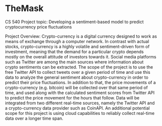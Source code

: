 # TheMask
CS 540
Project topic: Developing a sentiment-based model to predict cryptocurrency price fluctuations

Project Overview: Crypto-currency is a digital currency designed to work as means of exchange through a computer network. In contrast with actual stocks, crypto-currency is a highly volatile and sentiment-driven form of investment, meaning that the demand for a particular crypto depends mostly on the overall attitude of investors towards it. Social media platforms such as Twitter are among the main sources where information about crypto sentiments can be extracted. The scope of the project is to use the free Twitter API to collect tweets over a given period of time and use this data to analyze the general sentiment about crypto-currency in order to predict their price fluctuations. In addition to that, the price movements of a crypto-currency (e.g. bitcoin) will be collected over that same period of time, and used along with the calculated sentiment scores from Twitter API to predict the price movement for the hours that follow. Data will be integrated from two different real-time sources, namely the Twitter API and a crypto-currency data provider such as CoinAPI. An additional potential scope for this project is using cloud capabilities to reliably collect real-time data over a longer time span.
